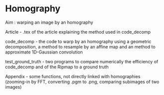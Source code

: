 # Homography
Aim : warping an image by an homography

Article - .tex of the article explaining the method used in code_decomp

code_decomp - the code to warp by an homography using a geometric decomposition, a method to resample by an affine map and an method to approximate 1D-Gaussian convolution

test_ground_truth - two programs to compare numerically the efficiency of code_decomp and of the Ripmap to a ground truth

Appendix - some functions, not directly linked with homographies (zooming-in by FFT, converting .pgm to .png, comparing subimages of two images)
